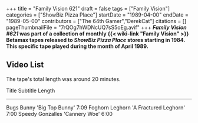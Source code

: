 +++
title = "Family Vision 621"
draft = false
tags = ["Family Vision"]
categories = ["ShowBiz Pizza Place"]
startDate = "1989-04-00"
endDate = "1989-05-00"
contributors = ["The 64th Gamer","DerekCat"]
citations = []
pageThumbnailFile = "7rQOg7hWDNcUQ7sS5oEg.avif"
+++
***Family Vision #621* was part of a collection of monthly {{< wiki-link "Family Vision" >}} Betamax tapes released to *ShowBiz Pizza Place* stores starting in 1984. This specific tape played during the month of April 1989.**

## Video List

The tape's total length was around 20 minutes.

  Title              Subtitle                  Length
  ------------------ ------------------------- --------
  Bugs Bunny         'Big Top Bunny'         7:09
  Foghorn Leghorn    'A Fractured Leghorn'   7:00
  Speedy Gonzalles   'Cannery Woe'           6:00
